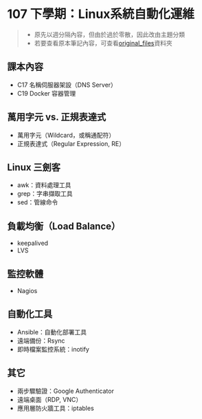 # 107 下學期：Linux系統自動化運維
> * 原先以週分隔內容，但由於過於零散，因此改由主題分類
> * 若要查看原本筆記內容，可查看[original_files](/original_files)資料夾

## 課本內容
* C17 名稱伺服器架設（DNS Server）
* C19 Docker 容器管理

## 萬用字元 vs. 正規表達式
* 萬用字元（Wildcard，或稱通配符）
* 正規表達式（Regular Expression, RE）

## Linux 三劍客
* awk：資料處理工具
* grep：字串擷取工具
* sed：管線命令

## 負載均衡（Load Balance）
* keepalived
* LVS

## 監控軟體
* Nagios

## 自動化工具
* Ansible：自動化部署工具
* 遠端備份：Rsync
* 即時檔案監控系統：inotify

## 其它
* 兩步驟驗證：Google Authenticator
* 遠端桌面（RDP, VNC）
* 應用層防火牆工具：iptables